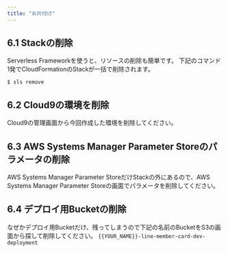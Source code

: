 ```yaml
---
title: "お片付け"
---
```


## 6.1 Stackの削除
Serverless Frameworkを使うと、リソースの削除も簡単です。
下記のコマンド1発でCloudFormationのStackが一括で削除されます。

```
$ sls remove
```

## 6.2 Cloud9の環境を削除
Cloud9の管理画面から今回作成した環境を削除してください。

## 6.3 AWS Systems Manager Parameter Storeのパラメータの削除
AWS Systems Manager Parameter StoreだけStackの外にあるので、AWS Systems Manager Parameter Storeの画面でパラメータを削除してください。

## 6.4 デプロイ用Bucketの削除

なぜかデプロイ用Bucketだけ、残ってしまうので下記の名前のBucketをS3の画面から探して削除してください。
`{{YOUR_NAME}}-line-member-card-dev-deployment`